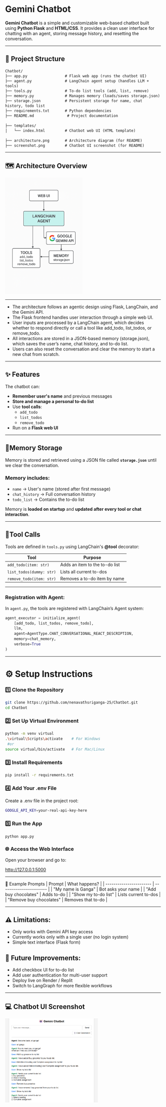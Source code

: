 # Gemini Chatbot
**Gemini Chatbot** is a simple and customizable web-based chatbot built using **Python Flask** and **HTML/CSS**. It provides a clean user interface for chatting with an agent, storing message history, and resetting the conversation.

---

## 📁 Project Structure

```
Chatbot/
├── app.py                 # Flask web app (runs the chatbot UI)
├── agent.py               # LangChain agent setup (handles LLM + tools)
├── tools.py               # To-do list tools (add, list, remove)
├── memory.py              # Manages memory (loads/saves storage.json)
├── storage.json           # Persistent storage for name, chat history, todo list
├── requirements.txt       # Python dependencies
├── README.md               # Project documentation

├── templates/
│   └── index.html         # Chatbot web UI (HTML template)

├── architecture.png       # Architecture diagram (for README)
├── screenshot.png         # Chatbot UI screenshot (for README)

```

---

## 🗺️ Architecture Overview

<img src="./architecture.png" width="250px">

---

- The architecture follows an agentic design using Flask, LangChain, and the Gemini API.
- The Flask frontend handles user interaction through a simple web UI.
- User inputs are processed by a LangChain agent, which decides whether to respond directly or call a tool like add_todo, list_todos, or remove_todo.
- All interactions are stored in a JSON-based memory (storage.json), which saves the user’s name, chat history, and to-do list.
- Users can also reset the conversation and clear the memory to start a new chat from scratch.
  
---

## ✨ Features

The chatbot can:

- **Remember user's name** and previous messages
- **Store and manage a personal to-do list**
- Use **tool calls**:
    - `add_todo`
    - `list_todos`
    - `remove_todo`
- Run on a **Flask web UI**

---

## 🧠Memory Storage

Memory is stored and retrieved using a JSON file called **`storage.json`** until we clear the conversation.

### **Memory includes:**

- `name` → User's name (stored after first message)
- `chat_history` → Full conversation history
- `todo_list` → Contains the to-do list

Memory is **loaded on startup** and **updated after every tool or chat interaction**.

---

## 🔧Tool Calls
Tools are defined in `tools.py` using LangChain's **@tool** decorator:

| Tool                     | Purpose                        |
| ------------------------ | ------------------------------ |
| `add_todo(item: str)`    | Adds an item to the to-do list |
| `list_todos(dummy: str)` | Lists all current to-dos       |
| `remove_todo(item: str)` | Removes a to-do item by name   |

---

### Registration with Agent:

In `agent.py`, the tools are registered with LangChain’s Agent system:
```python
agent_executor = initialize_agent(
    [add_todo, list_todos, remove_todo],
    llm,
    agent=AgentType.CHAT_CONVERSATIONAL_REACT_DESCRIPTION,
    memory=chat_memory,
    verbose=True
)
```
---

# ⚙️ Setup Instructions

### 1️⃣ Clone the Repository

```bash
git clone https://github.com/nenavathsriganga-25/Chatbot.git
cd Chatbot
```

### 2️⃣ Set Up Virtual Environment


```bash
python -m venv virtual
.\virtual\Scripts\activate    # For Windows
 #or
source virtual/bin/activate   # For Mac/Linux
```

### 3️⃣ Install Requirements

```bash
pip install -r requirements.txt
```

### 4️⃣ Add Your .env File

Create a .env file in the project root:

```bash
GOOGLE_API_KEY=your-real-api-key-here
```

### 5️⃣ Run the App

```bash
python app.py
```

### 🌐 Access the Web Interface

Open your browser and go to:

http://127.0.0.1:5000

---

💬 Example Prompts
| Prompt                  | What happens?           |
| ----------------------- | ----------------------- |
|   "My name is Ganga"    |  Bot asks your name     |
|  "Add buy chocolates"   |   Adds to-do            |
| "Show my to-do list"    | Lists current to-dos    |
|  "Remove buy chocolates"  | Removes that to-do    |

---

## ⚠️ Limitations:

- Only works with Gemini API key access
- Currently works only with a single user (no login system)
- Simple text interface (Flask form)
  
## 🚀 Future Improvements:

- Add checkbox UI for to-do list
- Add user authentication for multi-user support
- Deploy live on Render / Replit
- Switch to LangGraph for more flexible workflows

---

## 💻 Chatbot UI Screenshot

<img src="./screenshot.png" width="300px">

